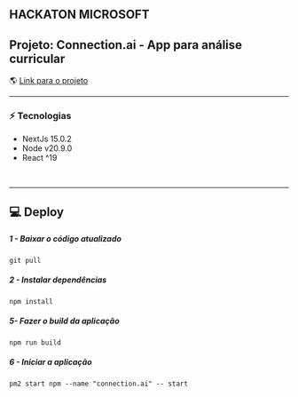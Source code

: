 ## HACKATON MICROSOFT
## Projeto: Connection.ai - App para análise curricular
:earth_americas: <a href="https://lemon-tree-0971eed0f.6.azurestaticapps.net/" target="_blank">Link para o projeto</a>
<br>
<hr>

### :zap: Tecnologias
* NextJs 15.0.2
* Node v20.9.0
* React ^19

<br>
<hr>

## :computer: Deploy

##### 1 - Baixar o código atualizado
  `git pull`

##### 2 - Instalar dependências
  `npm install`


##### 5- Fazer o build da aplicação
  `npm run build`

##### 6 - Iniciar a aplicação
  `pm2 start npm --name "connection.ai" -- start`
